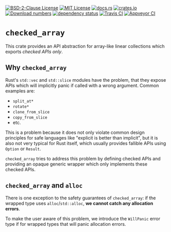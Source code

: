 [![BSD-2-Clause License](https://img.shields.io/badge/License-BSD--2--Clause-blue.svg)](https://opensource.org/licenses/BSD-2-Clause)
[![MIT License](https://img.shields.io/badge/License-MIT-blue.svg)](https://opensource.org/licenses/MIT)
[![docs.rs](https://docs.rs/checked_array/badge.svg)](https://docs.rs/checked_array)
[![crates.io](https://img.shields.io/crates/v/checked_array.svg)](https://crates.io/crates/checked_array)
[![Download numbers](https://img.shields.io/crates/d/checked_array.svg)](https://crates.io/crates/checked_array)
[![dependency status](https://deps.rs/crate/checked_array/0.1.0/status.svg)](https://deps.rs/crate/checked_array/0.1.0)
[![Travis CI](https://travis-ci.com/KizzyCode/checked_array-rust.svg?branch=master)](https://travis-ci.com/KizzyCode/checked_array-rust)
[![Appveyor CI](https://ci.appveyor.com/api/projects/status/github/KizzyCode/checked_array-rust?svg=true)](https://ci.appveyor.com/project/KizzyCode/checked-array-rust)


# `checked_array`
This crate provides an API abstraction for array-like linear collections which exports *checked APIs only*.


## Why `checked_array`
Rust's `std::vec` and `std::slice` modules have the problem, that they expose APIs which will implicitly panic if called
with a wrong argument. Common examples are:
 - `split_at*`
 - `rotate*`
 - `clone_from_slice`
 - `copy_from_slice`
 - etc.

This is a problem because it does not only violate common design principles for safe languages like "explicit is better
than implicit", but it is also not very typical for Rust itself, which usually provides fallible APIs using `Option` or
`Result`.

`checked_array` tries to address this problem by defining checked APIs and providing an opaque generic wrapper which
only implements these checked APIs.


## `checked_array` and `alloc`
There is one exception to the safety guarantees of `checked_array`: if the wrapped type uses `alloc`/`std::alloc`, __we
cannot catch any allocation errors__.

To make the user aware of this problem, we introduce the `WillPanic` error type if for wrapped types that will panic
allocation errors.